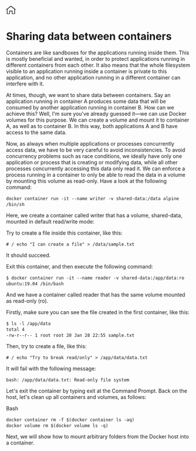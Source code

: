 [![Home](../../img/home.png)](../M-03/README.md)
# **Sharing data between containers**
Containers are like sandboxes for the applications running inside them. This is mostly beneficial and wanted, in order to protect applications running in different containers from each other. It also means that the whole filesystem visible to an application running inside a container is private to this application, and no other application running in a different container can interfere with it.

At times, though, we want to share data between containers. Say an application running in container A produces some data that will be consumed by another application running in container B. How can we achieve this? Well, I'm sure you've already guessed it—we can use Docker volumes for this purpose. We can create a volume and mount it to container A, as well as to container B. In this way, both applications A and B have access to the same data.

Now, as always when multiple applications or processes concurrently access data, we have to be very careful to avoid inconsistencies. To avoid concurrency problems such as race conditions, we ideally have only one application or process that is creating or modifying data, while all other processes concurrently accessing this data only read it. We can enforce a process running in a container to only be able to read the data in a volume by mounting this volume as read-only. Have a look at the following command:

```
docker container run -it --name writer -v shared-data:/data alpine /bin/sh
```

Here, we create a container called writer that has a volume, shared-data, mounted in default read/write mode:

Try to create a file inside this container, like this:

```
# / echo "I can create a file" > /data/sample.txt 
```
It should succeed.

Exit this container, and then execute the following command:
```
$ docker container run -it --name reader -v shared-data:/app/data:ro ubuntu:19.04 /bin/bash
```

And we have a container called reader that has the same volume mounted as read-only (ro).

Firstly, make sure you can see the file created in the first container, like this:
```
$ ls -l /app/data 
total 4
-rw-r--r-- 1 root root 20 Jan 28 22:55 sample.txt
```

Then, try to create a file, like this:

```
# / echo "Try to break read/only" > /app/data/data.txt
```

It will fail with the following message:

```
bash: /app/data/data.txt: Read-only file system
```

Let's exit the container by typing exit at the Command Prompt. Back on the host, let's clean up all containers and volumes, as follows:

Bash
```
docker container rm -f $(docker container ls -aq) 
docker volume rm $(docker volume ls -q) 
```

Next, we will show how to mount arbitrary folders from the Docker host into a container.

